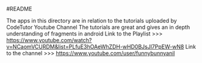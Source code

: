 #README

The apps in this directory are in relation to the tutorials uploaded by CodeTutor Youtube Channel
The tutorials are great and gives an in depth understanding of fragments in android
Link to the Playlist >>> https://www.youtube.com/watch?v=NCaomVCURDM&list=PLfuE3hOAeWhZDH-wHD0BJsJl7PpEW-wN8
Link to the channel >>> https://www.youtube.com/user/funnybunnyanil